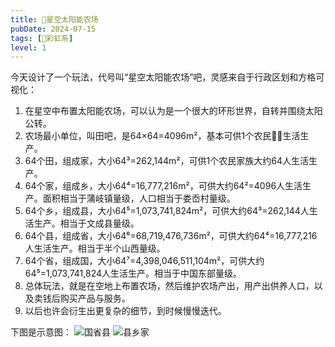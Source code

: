 ```yaml
---
title: 🌌星空太阳能农场
pubDate: 2024-07-15
tags: [🌈彩虹系]
level: 1
---
```


今天设计了一个玩法，代号叫“星空太阳能农场”吧，灵感来自于行政区划和方格可视化：

1. 在星空中布置太阳能农场，可以认为是一个很大的环形世界，自转并围绕太阳公转。
2. 农场最小单位，叫田吧，是64×64=4096m²，基本可供1个农民👩‍🌾生活生产。
3. 64个田，组成家，大小64³=262,144m²，可供1个农民家族大约64人生活生产。
4. 64个家，组成乡，大小64⁴=16,777,216m²，可供大约64²=4096人生活生产。面积相当于蒲岐镇量级，人口相当于娄岙村量级。
5. 64个乡，组成县，大小64⁵=1,073,741,824m²，可供大约64³=262,144人生活生产。相当于文成县量级。
6. 64个县，组成省，大小64⁶=68,719,476,736m²，可供大约64⁴=16,777,216人生活生产。相当于半个山西量级。
7. 64个省，组成国，大小64⁷=4,398,046,511,104m²，可供大约64⁵=1,073,741,824人生活生产。相当于中国东部量级。
8. 总体玩法，就是在空地上布置农场，然后维护农场产出，用产出供养人口，以及卖钱后购买产品与服务。
9. 以后也许会衍生出更复杂的细节，到时候慢慢迭代。

下图是示意图：
![国省县](/images/space-farm-2.png)
![县乡家](/images/space-farm-1.png)
